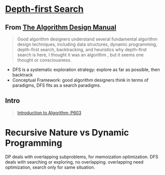 # [Depth-first Search](https://en.wikipedia.org/wiki/Depth-first_search)
## From [The Algorithm Design Manual](https://mimoza.marmara.edu.tr/~msakalli/cse706_12/SkienaTheAlgorithmDesignManual.pdf)
> Good algorithm designers understand several fundamental algorithm design techniques, including data structures, dynamic programming, depth-first search, backtracking, and heuristics why depth-first search is here, I thought it was an algorithm , but it seems one thought or consciousness.
- DFS is a systematic exploration strategy: explore as far as possible, then backtrack
- Conceptual Framework: good algorithm designers think in terms of paradigms, DFS fits as a search paradigms.
## Intro
> [Introduction to Algorithm: P603](https://enos.itcollege.ee/~japoia/algorithms/GT/Introduction_to_algorithms-3rd%20Edition.pdf)
# Recursive Nature vs Dynamic Programming
DP deals with overlapping subproblems, for memoization optimization.
DFS deals with searching or exploring, no overlapping.
overlapping need optimization, search only for same situation.
